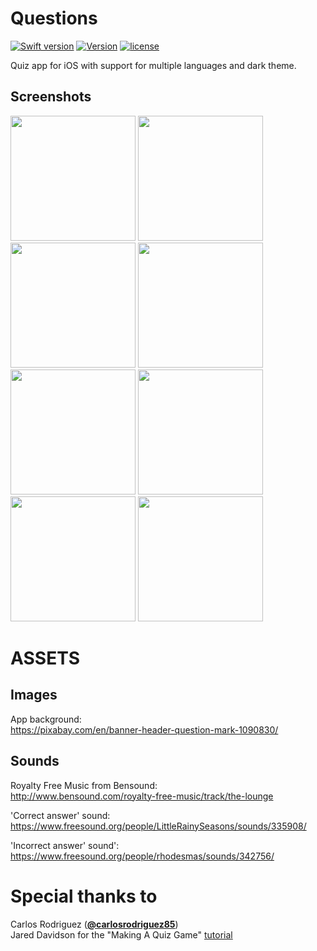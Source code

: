 # Questions
[![Swift version](https://img.shields.io/badge/Swift-3-orange.svg)](https://swift.org/download)
[![Version](https://img.shields.io/badge/version-v1.3.1--beta-green.svg)](https://github.com/illescasDaniel/Questions/releases)
[![license](https://img.shields.io/github/license/mashape/apistatus.svg?maxAge=2592000)](https://github.com/illescasDaniel/Questions/blob/master/LICENCE)  

Quiz app for iOS with support for multiple languages and dark theme.  

Screenshots
-------
<img src="http://i.imgur.com/A0BfRJJ.png" width="200">
<img src="http://i.imgur.com/IBGGrWq.png" width="200">
<img src="http://i.imgur.com/cJQWUWv.png" width="200">
<img src="http://i.imgur.com/7EvP14Y.png" width="200">  
<img src="http://i.imgur.com/LN9gfwO.png" width="200">
<img src="http://i.imgur.com/CPI78bx.png" width="200">
<img src="http://i.imgur.com/y4WNACN.png" width="200">
<img src="http://i.imgur.com/SXT44F6.png" width="200">    

# ASSETS #

Images
-------
App background:  
https://pixabay.com/en/banner-header-question-mark-1090830/

Sounds
-------
Royalty Free Music from Bensound:  
http://www.bensound.com/royalty-free-music/track/the-lounge

'Correct answer' sound:  
https://www.freesound.org/people/LittleRainySeasons/sounds/335908/

'Incorrect answer' sound':  
https://www.freesound.org/people/rhodesmas/sounds/342756/

# Special thanks to #

Carlos Rodriguez ([**@carlosrodriguez85**](https://github.com/carlosrodriguez85))  
Jared Davidson for the "Making A Quiz Game" [tutorial](https://www.youtube.com/watch?v=dyxqsfrCaeM)  
